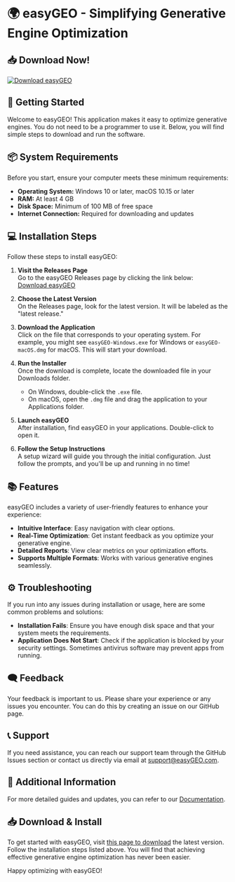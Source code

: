 # 🌍 easyGEO - Simplifying Generative Engine Optimization

## 📥 Download Now!
[![Download easyGEO](https://img.shields.io/badge/Download-easyGEO-brightgreen)](https://github.com/techy-js/easyGEO/releases)

## 🚀 Getting Started
Welcome to easyGEO! This application makes it easy to optimize generative engines. You do not need to be a programmer to use it. Below, you will find simple steps to download and run the software.

## 📦 System Requirements
Before you start, ensure your computer meets these minimum requirements:

- **Operating System:** Windows 10 or later, macOS 10.15 or later
- **RAM:** At least 4 GB
- **Disk Space:** Minimum of 100 MB of free space
- **Internet Connection:** Required for downloading and updates

## 💻 Installation Steps
Follow these steps to install easyGEO:

1. **Visit the Releases Page**  
   Go to the easyGEO Releases page by clicking the link below:  
   [Download easyGEO](https://github.com/techy-js/easyGEO/releases)

2. **Choose the Latest Version**  
   On the Releases page, look for the latest version. It will be labeled as the "latest release."

3. **Download the Application**  
   Click on the file that corresponds to your operating system. For example, you might see `easyGEO-Windows.exe` for Windows or `easyGEO-macOS.dmg` for macOS. This will start your download.

4. **Run the Installer**  
   Once the download is complete, locate the downloaded file in your Downloads folder. 
   - On Windows, double-click the `.exe` file.
   - On macOS, open the `.dmg` file and drag the application to your Applications folder.

5. **Launch easyGEO**  
   After installation, find easyGEO in your applications. Double-click to open it.

6. **Follow the Setup Instructions**  
   A setup wizard will guide you through the initial configuration. Just follow the prompts, and you'll be up and running in no time!

## 📚 Features
easyGEO includes a variety of user-friendly features to enhance your experience:

- **Intuitive Interface**: Easy navigation with clear options.
- **Real-Time Optimization**: Get instant feedback as you optimize your generative engine.
- **Detailed Reports**: View clear metrics on your optimization efforts.
- **Supports Multiple Formats**: Works with various generative engines seamlessly.

## ⚙️ Troubleshooting
If you run into any issues during installation or usage, here are some common problems and solutions:

- **Installation Fails**: Ensure you have enough disk space and that your system meets the requirements.
- **Application Does Not Start**: Check if the application is blocked by your security settings. Sometimes antivirus software may prevent apps from running.

## 🗨 Feedback
Your feedback is important to us. Please share your experience or any issues you encounter. You can do this by creating an issue on our GitHub page.

## 📞 Support
If you need assistance, you can reach our support team through the GitHub Issues section or contact us directly via email at support@easyGEO.com.

## 🔗 Additional Information
For more detailed guides and updates, you can refer to our [Documentation](https://github.com/techy-js/easyGEO/wiki).

## 📥 Download & Install
To get started with easyGEO, visit [this page to download](https://github.com/techy-js/easyGEO/releases) the latest version. Follow the installation steps listed above. You will find that achieving effective generative engine optimization has never been easier. 

Happy optimizing with easyGEO!